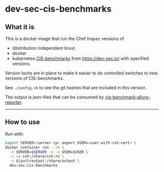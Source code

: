 dev-sec-cis-benchmarks
======================

What it is
----------

This is a docker image that run the Chef Inspec versions of
- (distribution independent linux)
- docker
- kubernetes
[CIS-benchmarks](https://www.cisecurity.org/cis-benchmarks/) from https://dev-sec.io/ with specified versions.

Version locks are in place to make it easier to do controlled switches to new versions of CIS-benchmarks.

See `./config.sh` to see the git hashes that are included in this version.

The output is json-files that can be consumed by [cis-benchmark-allure-reporter](https://github.com/presidenten/cis-benchmark-allure-reporter).

---

How to use
----------

Run with:
```bash
export SERVER=<server-ip> export USER=<user-with-ssh-cert> \
docker container run --rm \
  -e SERVER=$SERVER -e -e USER=$USER \
  -v ~/.ssh:/share/ssh:ro \
  -v $(pwd)/output:/share/output \
  dev-sec-cis-benchmarks
```
